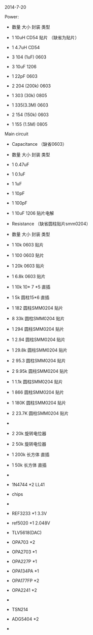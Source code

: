 
2014-7-20

Power:
* 数量  大小     封装    类型  

* 1   10uH       CD54   贴片 （缺省为贴片）
* 1   4.7uH      CD54
* 3   104 (1uF)  0603    
* 3   10uF       1206    
* 1   22pF       0603
* 2   204 (200k) 0603
* 1   303 (30k)  0805
* 1   335(3.3M)  0603
* 2   154 (150k) 0603
* 1   155 (1.5M) 0805


Main circuit

* Capacitance    （缺省0603）
* 数量  大小     封装    类型  
* 1     0.47uF  
* 1     0.1uF
* 1     1uF      
* 1     10pF  
* 1     100pF
* 1     10uF     1206    贴片电解

* Resistance      （缺省圆柱贴片smm0204）
* 数量  大小     封装        类型  
* 1     10k      0603        贴片
* 1     100      0603        贴片
* 1     20k      0603        贴片
* 1     6.8k     0603        贴片
* 1     10k      10* 7 *5    直插
* 1     5k       圆柱15*6    直插
* 1     182      圆柱SMM0204 贴片
* 8     33k      圆柱SMM0204 贴片
* 1     294      圆柱SMM0204 贴片
* 1     2.94     圆柱SMM0204 贴片
* 1     29.8k    圆柱SMM0204 贴片
* 2     95.3     圆柱SMM0204 贴片
* 2     9.95k    圆柱SMM0204 贴片
* 1     1.1k     圆柱SMM0204 贴片
* 1     866      圆柱SMM0204 贴片
* 1     180K     圆柱SMM0204 贴片
* 2     23.7K    圆柱SMM0204 贴片



* 
* 2     20k      旋转电位器
* 2     50k      旋转电位器
* 1     200k     长方体      直插
* 1     50k      长方体      直插
* 
* 1N4744 *2     LL41

* chips
* 
* REF3233 *1      3.3V
* ref5020 *1      2.048V
* TLV5618(DAC)  
* OPA703 *2
* OPA2703 *1
* OPA227P *1
* OPA134PA *1
* OPA177FP *2
* OPA2241 *2

* 
* TSN214 
* ADG5404 *2
* 


